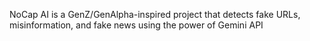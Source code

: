 NoCap AI is a GenZ/GenAlpha-inspired project that detects fake URLs, misinformation, and fake news using the power of Gemini API
